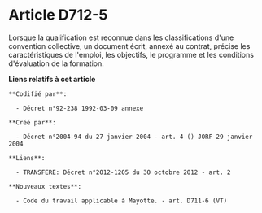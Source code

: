 # Article D712-5

Lorsque la qualification est reconnue dans les classifications d'une convention collective, un document écrit, annexé au
contrat, précise les caractéristiques de l'emploi, les objectifs, le programme et les conditions d'évaluation de la
formation.

**Liens relatifs à cet article**

	**Codifié par**:

	  - Décret n°92-238 1992-03-09 annexe

	**Créé par**:

	  - Décret n°2004-94 du 27 janvier 2004 - art. 4 () JORF 29 janvier 2004

	**Liens**:

	  - TRANSFERE: Décret n°2012-1205 du 30 octobre 2012 - art. 2

	**Nouveaux textes**:

	  - Code du travail applicable à Mayotte. - art. D711-6 (VT)
